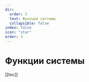 ```yaml
---
dir:
  order: 3
  text: Функции системы
  collapsible: false
index: false
icon: "star"
order: 3
---
```


# Функции системы
[[toc]]